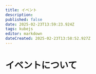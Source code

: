 ```yaml
---
title: イベント
description: 
published: false
date: 2025-02-23T13:59:23.924Z
tags: kubejs
editor: markdown
dateCreated: 2025-02-23T13:58:52.927Z
---
```


# イベントについて